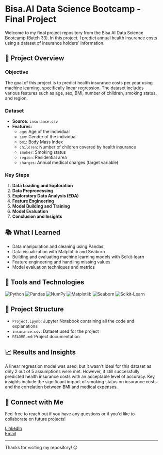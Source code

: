 # Bisa.AI Data Science Bootcamp - Final Project

Welcome to my final project repository from the Bisa.AI Data Science Bootcamp (Batch 33). In this project, I predict annual health insurance costs using a dataset of insurance holders' information.

## 🚀 Project Overview

### Objective
The goal of this project is to predict health insurance costs per year using machine learning, specifically linear regression. The dataset includes various features such as age, sex, BMI, number of children, smoking status, and region.

### Dataset
- **Source:** `insurance.csv`
- **Features:**
  - `age`: Age of the individual
  - `sex`: Gender of the individual
  - `bmi`: Body Mass Index
  - `children`: Number of children covered by health insurance
  - `smoker`: Smoking status
  - `region`: Residential area
  - `charges`: Annual medical charges (target variable)

### Key Steps
1. **Data Loading and Exploration**
2. **Data Preprocessing**
3. **Exploratory Data Analysis (EDA)**
4. **Feature Engineering**
5. **Model Building and Training**
6. **Model Evaluation**
7. **Conclusion and Insights**

## 📚 What I Learned
- Data manipulation and cleaning using Pandas
- Data visualization with Matplotlib and Seaborn
- Building and evaluating machine learning models with Scikit-learn
- Feature engineering and handling missing values
- Model evaluation techniques and metrics

## 🔧 Tools and Technologies
![Python](https://img.shields.io/badge/-Python-000?&logo=Python)
![Pandas](https://img.shields.io/badge/-Pandas-000?&logo=Pandas)
![NumPy](https://img.shields.io/badge/-NumPy-000?&logo=NumPy)
![Matplotlib](https://img.shields.io/badge/-Matplotlib-000?&logo=Matplotlib)
![Seaborn](https://img.shields.io/badge/-Seaborn-000?&logo=Seaborn)
![Scikit-Learn](https://img.shields.io/badge/-Scikit--Learn-000?&logo=Scikit-learn)

## 📂 Project Structure
- `Project.ipynb`: Jupyter Notebook containing all the code and explanations
- `insurance.csv`: Dataset used for the project
- `README.md`: Project documentation

## 📈 Results and Insights
A linear regression model was used, but it wasn't ideal for this dataset as only 2 out of 5 assumptions were met. However, it still successfully predicted health insurance costs with an acceptable level of accuracy. Key insights include the significant impact of smoking status on insurance costs and the correlation between BMI and medical expenses.

## 🤝 Connect with Me
Feel free to reach out if you have any questions or if you'd like to collaborate on future projects!

[LinkedIn](https://www.linkedin.com/in/aisya-rafa-maharani-6a7123253)  
[Email](mailto:aisya.rafa@gmail.com)

---

Thanks for visiting my repository! 😊
